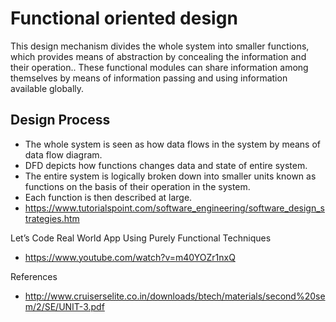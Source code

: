 
# Functional oriented design
This design mechanism divides the whole system into smaller functions, which provides means of abstraction by concealing the information and their operation.. These functional modules can share information among themselves by means of information passing and using information available globally.

##  Design Process
- The whole system is seen as how data flows in the system by means of data flow diagram.
- DFD depicts how functions changes data and state of entire system.
- The entire system is logically broken down into smaller units known as functions on the basis of their operation in the system.
- Each function is then described at large.
- https://www.tutorialspoint.com/software_engineering/software_design_strategies.htm


Let’s Code Real World App Using Purely Functional Techniques
- https://www.youtube.com/watch?v=m40YOZr1nxQ


References
- http://www.cruiserselite.co.in/downloads/btech/materials/second%20sem/2/SE/UNIT-3.pdf

